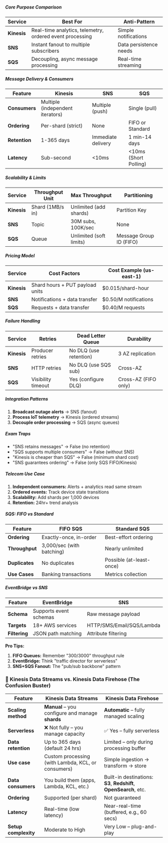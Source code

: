 <h5>Core Purpose Comparison</h5>

| Service     | Best For                                                 | Anti-Pattern           |
| ----------- | -------------------------------------------------------- | ---------------------- |
| **Kinesis** | Real-time analytics, telemetry, ordered event processing | Simple notifications   |
| **SNS**     | Instant fanout to multiple subscribers                   | Data persistence needs |
| **SQS**     | Decoupling, async message processing                     | Real-time streaming    |

<h5>Message Delivery & Consumers</h5>

| Feature       | Kinesis                          | SNS                | SQS                   |
| ------------- | -------------------------------- | ------------------ | --------------------- |
| **Consumers** | Multiple (independent iterators) | Multiple (push)    | Single (pull)         |
| **Ordering**  | Per-shard (strict)               | None               | FIFO or Standard      |
| **Retention** | 1-365 days                       | Immediate delivery | 1 min-14 days         |
| **Latency**   | Sub-second                       | <10ms              | <10ms (Short Polling) |

<h5>Scalability & Limits</h5>

| Service     | Throughput Unit  | Max Throughput          | Partitioning            |
| ----------- | ---------------- | ----------------------- | ----------------------- |
| **Kinesis** | Shard (1MB/s in) | Unlimited (add shards)  | Partition Key           |
| **SNS**     | Topic            | 30M subs, 100K/sec      | None                    |
| **SQS**     | Queue            | Unlimited (soft limits) | Message Group ID (FIFO) |

<h5>Pricing Model</h5>

| Service     | Cost Factors                    | Cost Example (us-east-1) |
| ----------- | ------------------------------- | ------------------------ |
| **Kinesis** | Shard hours + PUT payload units | $0.015/shard-hour        |
| **SNS**     | Notifications + data transfer   | $0.50/M notifications    |
| **SQS**     | Requests + data transfer        | $0.40/M requests         |

<h5>Failure Handling</h5>

| Service     | Retries            | Dead Letter Queue      | Durability           |
| ----------- | ------------------ | ---------------------- | -------------------- |
| **Kinesis** | Producer retries   | No DLQ (use retention) | 3 AZ replication     |
| **SNS**     | HTTP retries       | No DLQ (use SQS sub)   | Cross-AZ             |
| **SQS**     | Visibility timeout | Yes (configure DLQ)    | Cross-AZ (FIFO only) |

<h5>Integration Patterns</h5>

1. **Broadcast outage alerts** → SNS (fanout)
2. **Process IoT telemetry** → Kinesis (ordered streams)
3. **Decouple order processing** → SQS (async queues)

<h5>Exam Traps</h5>

- "SNS retains messages" → False (no retention)
- "SQS supports multiple consumers" → False (without SNS)
- "Kinesis is cheaper than SQS" → False (minimum shard cost)
- "SNS guarantees ordering" → False (only SQS FIFO/Kinesis)

<h5>Telecom Use Case</h5>

1. **Independent consumers:** Alerts + analytics read same stream
2. **Ordered events:** Track device state transitions
3. **Scalability:** Add shards per 1,000 devices
4. **Retention:** 24hr+ trend analysis

<h5>SQS: FIFO vs Standard</h5>

| Feature        | FIFO SQS                  | Standard SQS             |
| -------------- | ------------------------- | ------------------------ |
| **Ordering**   | Exactly-once, in-order    | Best-effort ordering     |
| **Throughput** | 3,000/sec (with batching) | Nearly unlimited         |
| **Duplicates** | No duplicates             | Possible (at-least-once) |
| **Use Cases**  | Banking transactions      | Metrics collection       |

<h5>EventBridge vs SNS</h5>

| Feature       | EventBridge            | SNS                       |
| ------------- | ---------------------- | ------------------------- |
| **Schema**    | Supports event schemas | Raw message payload       |
| **Targets**   | 18+ AWS services       | HTTP/SMS/Email/SQS/Lambda |
| **Filtering** | JSON path matching     | Attribute filtering       |

**Pro Tips:**

1. **FIFO Queues:** Remember "300/3000" throughput rule
2. **EventBridge:** Think "traffic director for serverless"
3. **SNS+SQS Fanout:** The "pub/sub backbone" pattern

### 🔄 Kinesis Data Streams vs. Kinesis Data Firehose (The Confusion Buster)

| Feature              | **Kinesis Data Streams**                           | **Kinesis Data Firehose**                                         |
| -------------------- | -------------------------------------------------- | ----------------------------------------------------------------- |
| **Scaling method**   | **Manual** – you configure and manage **shards**   | **Automatic** – fully managed scaling                             |
| **Serverless**       | ❌ Not fully – you manage capacity                 | ✅ Yes – fully serverless                                         |
| **Data retention**   | Up to 365 days (default 24 hrs)                    | Limited – only during processing buffer                           |
| **Use case**         | Custom processing (with Lambda, KCL, or consumers) | Simple ingestion → transform → store                              |
| **Data consumers**   | You build them (apps, Lambda, KCL, etc.)           | Built-in destinations: **S3**, **Redshift**, **OpenSearch**, etc. |
| **Ordering**         | Supported (per shard)                              | Not guaranteed                                                    |
| **Latency**          | Real-time (low latency)                            | Near-real-time (buffered, e.g., 60 secs)                          |
| **Setup complexity** | Moderate to High                                   | Very Low – plug-and-play                                          |
